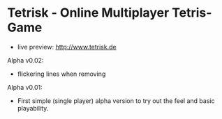 # Tetrisk - Online Multiplayer Tetris-Game

- live preview: http://www.tetrisk.de

Alpha v0.02:

- flickering lines when removing

Alpha v0.01:

- First simple (single player) alpha version to try out the feel and basic playability.

